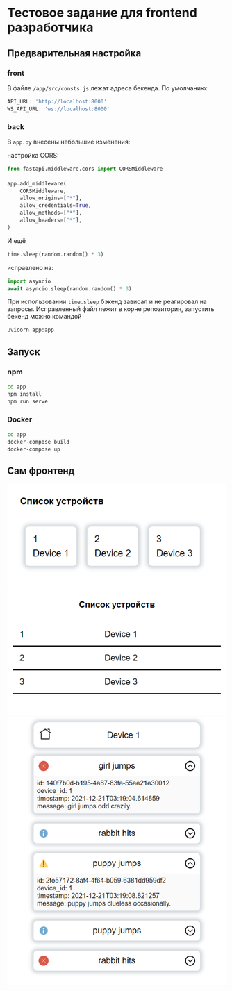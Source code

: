 # Тестовое задание для frontend разработчика

## Предварительная настройка

### front

В файле `/app/src/consts.js` лежат адреса бекенда. По умолчанию:

```js
API_URL: 'http://localhost:8000'
WS_API_URL: 'ws://localhost:8000'
```

### back

В `app.py` внесены небольшие изменения: 

настройка CORS:

```python
from fastapi.middleware.cors import CORSMiddleware

app.add_middleware(
    CORSMiddleware,
    allow_origins=["*"],
    allow_credentials=True,
    allow_methods=["*"],
    allow_headers=["*"],
)
```

И ещё

```python
time.sleep(random.random() * 3)
```

исправлено на:

```python
import asyncio
await asyncio.sleep(random.random() * 3)
```

При использовании `time.sleep` бэкенд зависал и не реагировал на запросы. Исправленный файл лежит в корне репозитория, запустить бекенд можно командой

```bash
uvicorn app:app
```

## Запуск

### npm

```bash
cd app
npm install
npm run serve
```

### Docker

```bash
cd app
docker-compose build
docker-compose up
```

## Сам фронтенд

![](assets/screen1.png "Главная")
![](assets/screen2.png "Главная мобильная")
![](assets/screen3.png "Устройство")